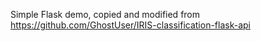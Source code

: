 Simple Flask demo, copied and modified from https://github.com/GhostUser/IRIS-classification-flask-api
